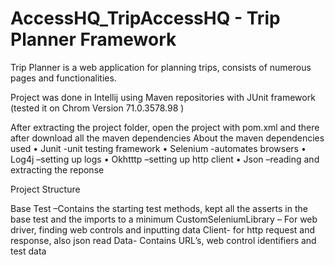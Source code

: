 # AccessHQ_TripAccessHQ - Trip Planner Framework
Trip Planner is a web application for planning trips, consists of numerous pages and functionalities.

Project was done in Intellij using Maven repositories with JUnit framework (tested it on  Chrom Version 71.0.3578.98 )

After extracting the project folder, open the project with pom.xml and there after download all the maven dependencies 
About the maven dependencies used 
•	Junit  -unit testing framework
•	Selenium -automates browsers
•	Log4j –setting up logs
•	Okhtttp –setting up http client
•	Json –reading and extracting the reponse


Project Structure


Base Test –Contains the starting test methods, kept all the asserts in the base test and the imports to a minimum
CustomSeleniumLibrary – For web driver, finding web controls and inputting data 
Client- for http request and response, also json read 
Data- Contains URL’s, web control identifiers and test data 

 




